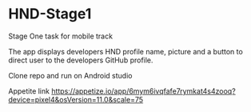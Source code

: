 # HND-Stage1
Stage One task for mobile track

The app displays developers HND profile name, picture and a button to direct user to the developers GitHub profile.

Clone repo and run on Android studio

Appetite link
https://appetize.io/app/6mym6ivqfafe7rymkat4s4zooq?device=pixel4&osVersion=11.0&scale=75
